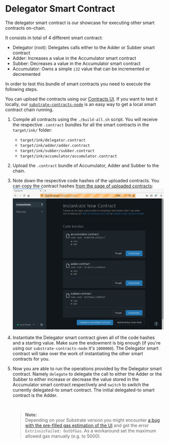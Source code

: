 # Delegator Smart Contract

The delegator smart contract is our showcase for executing other smart contracts on-chain.

It consists in total of 4 different smart contract:

- Delegator (root): Delegates calls either to the Adder or Subber smart contract
- Adder: Increases a value in the Accumulator smart contract
- Subber: Decreases a value in the Accumulator smart contract
- Accumulator: Owns a simple `i32` value that can be incremented or decremented

In order to test this bundle of smart contracts you need to execute the
following steps.

You can upload the contracts using our [Contracts UI](https://paritytech.github.io/contracts-ui/).
If you want to test it locally, our [`substrate-contracts-node`](https://ink.substrate.io/getting-started/setup/#installing-the-substrate-smart-contracts-node)
is an easy way to get a local smart contract chain running.

1. Compile all contracts using the `./build-all.sh` script.
   You will receive the respective `.contract` bundles for all the smart contracts in the `target/ink/` folder:
   * `target/ink/delegator.contract`
   * `target/ink/adder/adder.contract`
   * `target/ink/subber/subber.contract`
   * `target/ink/accumulator/accumulator.contract`
1. Upload the `.contract` bundle of Accumulator, Adder and Subber to the chain.
1. Note down the respective code hashes of the uploaded contracts. You can
   copy the contract hashes [from the page of uploaded contracts](https://paritytech.github.io/contracts-ui/):<br/>
   [<img src="./.images/code-hashes.png" width="600" alt="Code Hashes Overview" />](https://paritytech.github.io/contracts-ui/)
1. Instantiate the Delegator smart contract given all of the code hashes and a starting value.
   Make sure the endowment is big enough (if you're using our `substrate-contracts-node` it's `1000000`).
   The Delegator smart contract will take over the work of instantiating the other smart contracts for you.
1. Now you are able to run the operations provided by the Delegator smart contract.
   Namely `delegate` to delegate the call to either the Adder or the Subber to either increase or decrease
   the value stored in the Accumulator smart contract respectively and `switch` to switch the currently
   delegated-to smart contract.
   The initial delegated-to smart contract is the Adder.

   <br/>

   > __Note:__<br/>
   > Depending on your Substrate version you might encounter [a bug with the pre-filled gas estimation of the UI](https://github.com/paritytech/substrate/issues/8693)
   > and get the error `ExtrinsicFailed: OutOfGas`.
   > As a workaround set the maximum allowed gas manually (e.g. to 5000).
